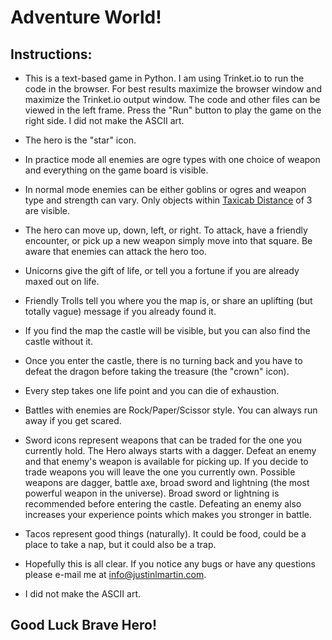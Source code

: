 # Adventure World! #

## Instructions: ##

* This is a text-based game in Python. I am using Trinket.io to run the code in the browser. For best results maximize
    the browser window and maximize the Trinket.io output window. The code and other files can be viewed in the left
    frame. Press the "Run" button to play the game on the right side. I did not make the ASCII art. 

* The hero is the "star" icon. 

* In practice mode all enemies are ogre types with one choice of weapon and everything on the game board is visible. 

* In normal mode enemies can be either goblins or ogres and weapon type and strength can vary. Only objects within
    <a href="https://en.wikipedia.org/wiki/Taxicab_geometry" target="_blank">Taxicab Distance</a> of 3 are visible. 

* The hero can move up, down, left, or right. To attack, have a friendly encounter, or pick up a new weapon
    simply move into that square. Be aware that enemies can attack the hero too. 

* Unicorns give the gift of life, or tell you a fortune if you are already maxed out on life. 

* Friendly Trolls tell you where you the map is, or share an uplifting (but totally vague) message if you already found it. 

* If you find the map the castle will be visible, but you can also find the castle without it. 

* Once you enter the castle, there is no turning back and you have to defeat the dragon before taking the treasure
    (the "crown" icon). 

* Every step takes one life point and you can die of exhaustion. 

* Battles with enemies are Rock/Paper/Scissor style. You can always run away if you get scared. 

* Sword icons represent weapons that can be traded for the one you currently hold. The Hero always starts with a dagger.
    Defeat an enemy and that enemy's weapon is available for picking up.
    If you decide to trade weapons you will leave the one you currently own. Possible weapons are dagger, battle axe, broad
    sword and lightning (the most powerful weapon in the universe). Broad sword or lightning is recommended before entering
    the castle. Defeating an enemy also increases your experience points which makes you stronger in battle. 

* Tacos represent good things (naturally). It could be food, could be a place to take a nap, but it could also be a trap. 

* Hopefully this is all clear. If you notice any bugs or have any questions please e-mail me at
    <a href="mailto:info@justinlmartin.com" target="_blank">info@justinlmartin.com</a>. 

* I did not make the ASCII art.

## Good Luck Brave Hero! ##
